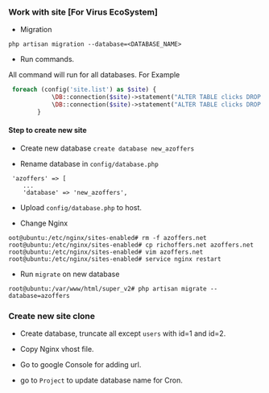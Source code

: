 ### Work with site [For Virus EcoSystem]

* Migration 

`php artisan migration --database=<DATABASE_NAME>`

* Run commands.

All command will run for all databases. For Example

```php
 foreach (config('site.list') as $site) {
            \DB::connection($site)->statement("ALTER TABLE clicks DROP FOREIGN KEY clicks_offer_id_foreign");
            \DB::connection($site)->statement("ALTER TABLE clicks DROP FOREIGN KEY clicks_user_id_foreign");
        }
```

#### Step to create new site

* Create new database `create database new_azoffers`

* Rename database in `config/database.php`

```textmate
 'azoffers' => [
    ...
    'database' => 'new_azoffers',
```
* Upload `config/database.php` to host.

* Change Nginx 

```textmate
oot@ubuntu:/etc/nginx/sites-enabled# rm -f azoffers.net 
root@ubuntu:/etc/nginx/sites-enabled# cp richoffers.net azoffers.net
root@ubuntu:/etc/nginx/sites-enabled# vim azoffers.net 
root@ubuntu:/etc/nginx/sites-enabled# service nginx restart
```
* Run `migrate` on new database 

`root@ubuntu:/var/www/html/super_v2# php artisan migrate --database=azoffers`

### Create new site clone

* Create database, truncate all except `users` with id=1 and id=2.

* Copy Nginx vhost file.

* Go to google Console for adding url.

* go to `Project` to update database name for Cron.

